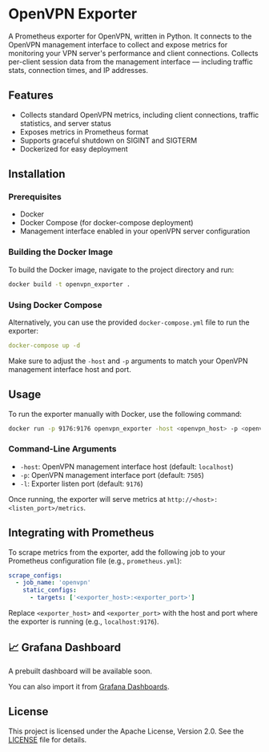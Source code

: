 # OpenVPN Exporter

A Prometheus exporter for OpenVPN, written in Python. It connects to the OpenVPN management interface to collect and expose metrics for monitoring your VPN server's performance and client connections.
 Collects per-client session data from the management interface — including traffic stats, connection times, and IP addresses.

## Features

- Collects standard OpenVPN metrics, including client connections, traffic statistics, and server status
- Exposes metrics in Prometheus format
- Supports graceful shutdown on SIGINT and SIGTERM
- Dockerized for easy deployment

## Installation

### Prerequisites

- Docker
- Docker Compose (for docker-compose deployment)
- Management interface enabled in your openVPN server configuration

### Building the Docker Image

To build the Docker image, navigate to the project directory and run:

```bash
docker build -t openvpn_exporter .
```

### Using Docker Compose

Alternatively, you can use the provided `docker-compose.yml` file to run the exporter:

```yaml
docker-compose up -d
```

Make sure to adjust the `-host` and `-p` arguments to match your OpenVPN management interface host and port.

## Usage

To run the exporter manually with Docker, use the following command:

```bash
docker run -p 9176:9176 openvpn_exporter -host <openvpn_host> -p <openvpn_port> -l <listen_port>
```

### Command-Line Arguments

- `-host`: OpenVPN management interface host (default: `localhost`)
- `-p`: OpenVPN management interface port (default: `7505`)
- `-l`: Exporter listen port (default: `9176`)

Once running, the exporter will serve metrics at `http://<host>:<listen_port>/metrics`.

## Integrating with Prometheus

To scrape metrics from the exporter, add the following job to your Prometheus configuration file (e.g., `prometheus.yml`):

```yaml
scrape_configs:
  - job_name: 'openvpn'
    static_configs:
      - targets: ['<exporter_host>:<exporter_port>']
```

Replace `<exporter_host>` and `<exporter_port>` with the host and port where the exporter is running (e.g., `localhost:9176`).

## 📈 Grafana Dashboard

A prebuilt dashboard will be available soon.

You can also import it from [Grafana Dashboards]([https://grafana.com/grafana/dashboards](https://fadihamwi2001.grafana.net/public-dashboards/828dd56af38647f2b35d544d6c55133f)).

## License

This project is licensed under the Apache License, Version 2.0. See the [LICENSE](LICENSE) file for details.
